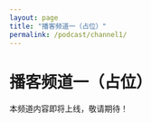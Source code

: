 ```yaml
---
layout: page
title: "播客频道一（占位）"
permalink: /podcast/channel1/
---
```


# 播客频道一（占位）

本频道内容即将上线，敬请期待！ 